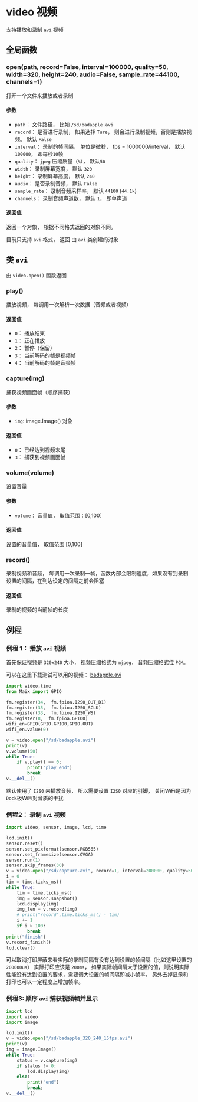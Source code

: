 video 视频
=====


支持播放和录制 `avi` 视频

## 全局函数

### open(path, record=False, interval=100000, quality=50, width=320, height=240, audio=False, sample_rate=44100, channels=1)

打开一个文件来播放或者录制

#### 参数

* `path`： 文件路径， 比如 `/sd/badapple.avi`
* `record`： 是否进行录制， 如果选择 `Ture`， 则会进行录制视频，否则是播放视频。 默认 `False`
* `interval`： 录制的帧间隔， 单位是微秒， fps = 1000000/interval， 默认 `100000`， 即每秒`10`帧
* `quality`： `jpeg` 压缩质量（`%`）， 默认`50`
* `width`： 录制屏幕宽度， 默认 `320`
* `height`： 录制屏幕高度， 默认 `240`
* `audio`： 是否录制音频， 默认 `False`
* `sample_rate`： 录制音频采样率， 默认 `44100` (`44.1k`)
* `channels`： 录制音频声道数， 默认 `1`， 即单声道

#### 返回值

返回一个对象， 根据不同格式返回的对象不同。

目前只支持 `avi` 格式， 返回 由 `avi` 类创建的对象

## 类 `avi`

由 `video.open()` 函数返回

### play()

播放视频， 每调用一次解析一次数据（音频或者视频）

#### 返回值

* `0`： 播放结束
* `1`： 正在播放
* `2`： 暂停（保留）
* `3`： 当前解码的帧是视频帧
* `4`： 当前解码的帧是音频帧

### capture(img)

捕获视频画面帧（顺序捕获）

#### 参数

* `img`: image.Image() 对象

#### 返回值

* `0`： 已经达到视频末尾
* `3`： 捕获到视频画面帧

### volume(volume)

设置音量

#### 参数

* `volume`： 音量值， 取值范围：[0,100]

#### 返回值

设置的音量值， 取值范围 [0,100]


### record()

录制视频和音频， 每调用一次录制一帧，函数内部会限制速度，如果没有到录制设置的间隔，在到达设定的间隔之前会阻塞

#### 返回值

录制的视频的当前帧的长度




## 例程 

### 例程 1： 播放 `avi` 视频

首先保证视频是 `320x240` 大小， 视频压缩格式为 `mjpeg`， 音频压缩格式位 `PCM`。

可以在这里下载测试可以用的视频： [badapple.avi](http://dl.sipeed.com/MAIX/MaixPy/assets/badapple_320_240_15fps.avi)

```python
import video,time
from Maix import GPIO

fm.register(34,  fm.fpioa.I2S0_OUT_D1)
fm.register(35,  fm.fpioa.I2S0_SCLK)
fm.register(33,  fm.fpioa.I2S0_WS)
fm.register(8,  fm.fpioa.GPIO0)
wifi_en=GPIO(GPIO.GPIO0,GPIO.OUT)
wifi_en.value(0)

v = video.open("/sd/badapple.avi")
print(v)
v.volume(50)
while True:
    if v.play() == 0:
        print("play end")
        break
v.__del__()

```

默认使用了 `I2S0` 来播放音频， 所以需要设置 `I2S0` 对应的引脚， 关闭WiFi是因为`Dock`板WiFi对音质的干扰


### 例程2： 录制 `avi` 视频


```python
import video, sensor, image, lcd, time

lcd.init()  
sensor.reset()
sensor.set_pixformat(sensor.RGB565)
sensor.set_framesize(sensor.QVGA)
sensor.run(1)
sensor.skip_frames(30)
v = video.open("/sd/capture.avi", record=1, interval=200000, quality=50)
i = 0
tim = time.ticks_ms()
while True:
    tim = time.ticks_ms()
    img = sensor.snapshot()
    lcd.display(img)
    img_len = v.record(img)
    # print("record",time.ticks_ms() - tim)
    i += 1
    if i > 100:
        break
print("finish")
v.record_finish()
lcd.clear()
```

可以取消打印屏蔽来看实际的录制间隔有没有达到设置的帧间隔（比如这里设置的`200000us`） 实际打印应该是 `200ms`， 
如果实际帧间隔大于设置的值，则说明实际性能没有达到设置的要求，需要调大设置的帧间隔即减小帧率。 
另外去掉显示和打印也可以一定程度上增加帧率。

### 例程3: 顺序 `avi` 捕获视频帧并显示

```python
import lcd
import video
import image

lcd.init()
v = video.open("/sd/badapple_320_240_15fps.avi")
print(v)
img = image.Image()
while True:
    status = v.capture(img)
    if status != 0:
        lcd.display(img)
    else:
        print("end")
        break;
v.__del__()
```

